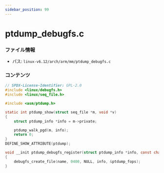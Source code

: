 ```yaml
---
sidebar_position: 99
---
```

# ptdump_debugfs.c

### ファイル情報

- パス: `linux-v6.12/arch/arm/mm/ptdump_debugfs.c`

### コンテンツ

```c
// SPDX-License-Identifier: GPL-2.0
#include <linux/debugfs.h>
#include <linux/seq_file.h>

#include <asm/ptdump.h>

static int ptdump_show(struct seq_file *m, void *v)
{
	struct ptdump_info *info = m->private;

	ptdump_walk_pgd(m, info);
	return 0;
}
DEFINE_SHOW_ATTRIBUTE(ptdump);

void __init ptdump_debugfs_register(struct ptdump_info *info, const char *name)
{
	debugfs_create_file(name, 0400, NULL, info, &ptdump_fops);
}

```
